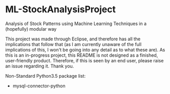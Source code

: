 # ML-StockAnalysisProject
Analysis of Stock Patterns using Machine Learning Techniques in a (hopefully) modular way


This project was made through Eclipse, and therefore has all the implications that follow that (as I am currently unaware of the full implications of this, I won't be going into any detail as to what these are). As this is an in-progress project, this README is not designed as a finished, user-friendly product. Therefore, if this is seen by an end user, please raise an issue regarding it. Thank you. 

Non-Standard Python3.5 package list:
* mysql-connector-python
